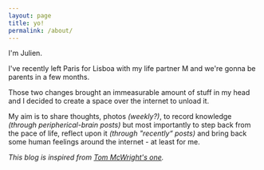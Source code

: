 ```yaml
---
layout: page
title: yo! 
permalink: /about/
---
```


I'm Julien.

I've recently left Paris for Lisboa with my life partner M and we're gonna be parents in a few months.

Those two changes brought an immeasurable amount of stuff in my head and I decided to create a space over the internet to unload it. 

My aim is to share thoughts, photos _(weekly?)_, to record knowledge _(through peripherical-brain posts)_ but most importantly to step back from the pace of life, reflect upon it _(through "recently“ posts)_ and bring back some human feelings around the internet - at least for me.

_This blog is inspired from [Tom McWright's one](https://macwright.org/)._